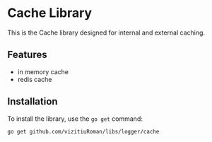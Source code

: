# Cache Library

This is the Cache library designed for internal and external caching.

## Features

- in memory cache
- redis cache

## Installation

To install the library, use the `go get` command:

```bash
go get github.com/vizitiuRoman/libs/logger/cache
```
